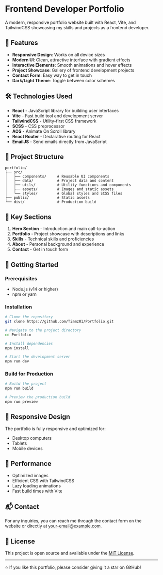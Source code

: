 # Frontend Developer Portfolio

A modern, responsive portfolio website built with React, Vite, and TailwindCSS showcasing my skills and projects as a frontend developer.

## 🚀 Features

- **Responsive Design**: Works on all device sizes
- **Modern UI**: Clean, attractive interface with gradient effects
- **Interactive Elements**: Smooth animations and hover effects
- **Project Showcase**: Gallery of frontend development projects
- **Contact Form**: Easy way to get in touch
- **Dark/Light Theme**: Toggle between color schemes

## 🛠️ Technologies Used

- **React** - JavaScript library for building user interfaces
- **Vite** - Fast build tool and development server
- **TailwindCSS** - Utility-first CSS framework
- **SCSS** - CSS preprocessor
- **AOS** - Animate On Scroll library
- **React Router** - Declarative routing for React
- **EmailJS** - Send emails directly from JavaScript

## 📁 Project Structure

```
portfolio/
├── src/
│   ├── components/     # Reusable UI components
│   ├── data/           # Project data and content
│   ├── utils/          # Utility functions and components
│   ├── assets/         # Images and static assets
│   └── styles/         # Global styles and SCSS files
├── public/             # Static assets
└── dist/               # Production build
```

## 🎨 Key Sections

1. **Hero Section** - Introduction and main call-to-action
2. **Portfolio** - Project showcase with descriptions and links
3. **Skills** - Technical skills and proficiencies
4. **About** - Personal background and experience
5. **Contact** - Get in touch form

## 🚀 Getting Started

### Prerequisites

- Node.js (v14 or higher)
- npm or yarn

### Installation

```bash
# Clone the repository
git clone https://github.com/Tiamz01/Portfolio.git

# Navigate to the project directory
cd Portfolio

# Install dependencies
npm install

# Start the development server
npm run dev
```

### Build for Production

```bash
# Build the project
npm run build

# Preview the production build
npm run preview
```

## 📱 Responsive Design

The portfolio is fully responsive and optimized for:
- Desktop computers
- Tablets
- Mobile devices

## 🎯 Performance

- Optimized images
- Efficient CSS with TailwindCSS
- Lazy loading animations
- Fast build times with Vite

## 📬 Contact

For any inquiries, you can reach me through the contact form on the website or directly at [your-email@example.com](mailto:your-email@example.com).

## 📄 License

This project is open source and available under the [MIT License](LICENSE).

---

⭐️ If you like this portfolio, please consider giving it a star on GitHub!